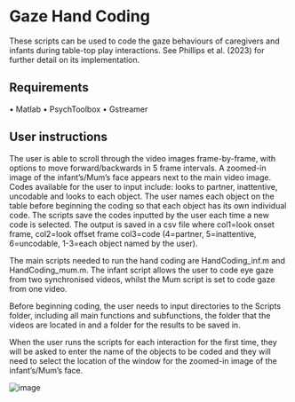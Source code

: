 # Gaze Hand Coding

These scripts can be used to code the gaze behaviours of caregivers and infants during table-top play interactions. See Phillips et al. (2023) for further detail on its implementation. 

## Requirements

•	Matlab
•	PsychToolbox
•	Gstreamer


## User instructions 

The user is able to scroll through the video images frame-by-frame, with options to move forward/backwards in 5 frame intervals. A zoomed-in image of the infant’s/Mum’s face appears next to the main video image. Codes available for the user to input include: looks to partner, inattentive, uncodable and looks to each object. The user names each object on the table before beginning the coding so that each object has its own individual code. The scripts save the codes inputted by the user each time a new code is selected. The output is saved in a csv file where col1=look onset frame, col2=look offset frame col3=code (4=partner, 5=inattentive, 6=uncodable, 1-3=each object named by the user). 

The main scripts needed to run the hand coding are HandCoding_inf.m and HandCoding_mum.m. The infant script allows the user to code eye gaze from two synchronised videos, whilst the Mum script is set to code gaze from one video.

Before beginning coding, the user needs to input directories to the Scripts folder, including all main functions and subfunctions, the folder that the videos are located in and a folder for the results to be saved in. 

When the user runs the scripts for each interaction for the first time, they will be asked to enter the name of the objects to be coded and they will need to select the location of the window for the zoomed-in image of the infant’s/Mum’s face.



![image](https://github.com/user-attachments/assets/32692d80-39e8-4077-b367-022d07490499)
